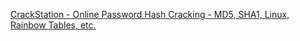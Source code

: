 [CrackStation - Online Password Hash Cracking - MD5, SHA1, Linux, Rainbow Tables, etc.](https://crackstation.net/)

